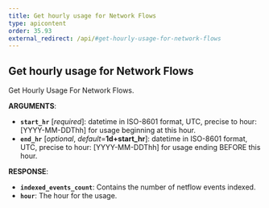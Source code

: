 ```yaml
---
title: Get hourly usage for Network Flows
type: apicontent
order: 35.93
external_redirect: /api/#get-hourly-usage-for-network-flows
---
```


## Get hourly usage for Network Flows

Get Hourly Usage For Network Flows.

**ARGUMENTS**:

* **`start_hr`** [*required*]:
    datetime in ISO-8601 format, UTC, precise to hour: [YYYY-MM-DDThh] for usage beginning at this hour.
* **`end_hr`** [*optional*, *default*=**1d+start_hr**]:
    datetime in ISO-8601 format, UTC, precise to hour: [YYYY-MM-DDThh] for usage ending BEFORE this hour.

**RESPONSE**:

* **`indexed_events_count`**:
	Contains the number of netflow events indexed.
* **`hour`**:
    The hour for the usage.
